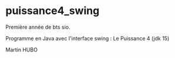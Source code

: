 # puissance4_swing

Première année de bts sio. 

Programme en Java avec l'interface swing : Le Puissance 4 (jdk 15)

Martin HUBO
